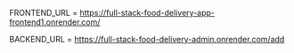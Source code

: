 FRONTEND_URL =  https://full-stack-food-delivery-app-frontend1.onrender.com/ 

BACKEND_URL =  https://full-stack-food-delivery-admin.onrender.com/add


